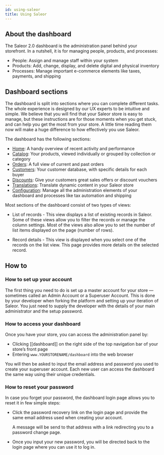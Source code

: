 ```yaml
---
id: using-saleor
title: Using Saleor
---
```


## About the dashboard

The Saleor 2.0 dashboard is the administration panel behind your storefront. In a nutshell, it is for managing people, products, and processes:

- People: Assign and manage staff within your system
- Products: Add, change, display, and delete digital and physical inventory
- Processes: Manage important e-commerce elements like taxes, payments, and shipping

## Dashboard sections

The dashboard is split into sections where you can complete different tasks. The whole experience is designed by our UX experts to be intuitive and simple. We believe that you will find that your Saleor store is easy to manage, but these instructions are for those moments when you get stuck, and can help you get the most from your store. A little time reading them now will make a huge difference to how effectively you use Saleor.

The dashboard has the following sections:

- [Home](dashboard/home.md): A handy overview of recent activity and performance
- [Catalog](dashboard/catalog/intro.md): Your products, viewed individually or grouped by collection or category
- [Orders](dashboard/orders.md): A full view of current and past orders
- [Customers](dashboard/customers.md): Your customer database, with specific details for each buyer
- [Discounts](dashboard/discounts/sales.md): Give your customers great sales offers or discount vouchers
- [Translations](dashboards/translations.md): Translate dynamic content in your Saleor store
- [Configuration](dashboard/configuration/intro.md): Manage all the administration elements of your dashboard and processes like tax automation and shipping

Most sections of the dashboard consist of two types of views:

* List of records - This view displays a list of existing records in Saleor. Some of these views allow you to filter the records or manage the column settings. Most of the views also allow you to set the number of list items displayed on the page (number of rows).

* Record details - This view is displayed when you select one of the records on the list view. This page provides more details on the selected record.

## How to

### How to set up your account

The first thing you need to do is set up a master account for your store — sometimes called an Admin Account or a Superuser Account. This is done by your developer when forking the platform and setting up your iteration of Saleor. You just need to supply the developer with the details of your main administrator and the setup password.


### How to access your dashboard

Once you have your store, you can access the administration panel by: 

- Clicking [[dashboard]] on the right side of the top navigation bar of your store’s front page
- Entering `www.YOURSTORENAME/dashboard` into the web browser

You will then be asked to input the email address and password you used to create your superuser account. Each new user can access the dashboard the same way using their unique credentials.

### How to reset your password

In case you forget your password, the dashboard login page allows you to reset it in few simple steps:

* Click the password recovery link on the login page and provide the same email address used when creating your account. 

    A message will be send to that address with a link redirecting you to a password change page. 

* Once you input your new password, you will be directed back to the login page where you can use it to log in. 
